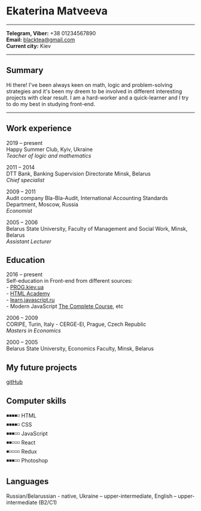 # Ekaterina Matveeva #
---

**Telegram, Viber:** +38 01234567890<br>
**Email:** blacktea@gmail.com<br>
**Current city:** Kiev

---
## Summary ##
Hi there! I've been always keen on math, logic and problem-solving strategies and it's been my dreem to be involved in different interesting projects with clear result. I am a hard-worker and a quick-learner and I try to do my best in studying front-end.

---

## Work experience ##

2019 – present<br>
Happy Summer Club, Kyiv, Ukraine<br>
*Teacher of logic and mathematics*

2011 – 2014<br>
DTT Bank, Banking Supervision Directorate Minsk, Belarus<br>
*Chief specialist*

2009 – 2011<br>
Audit company Bla-Bla-Audit, International Accounting Standards Department, Moscow, Russia<br>
*Economist*

2005 – 2006<br>
Belarus State University, Faculty of Management and Social Work, Minsk, Belarus<br>
*Assistant Lecturer*


## Education ## 

2016 – present<br>
Self-education in Front-end from different sources:<br> - [PROG.kiev.ua](https://prog.kiev.ua/)<br> - [HTML Academy](https://htmlacademy.ru/)<br> - [learn.javascript.ru](https://learn.javascript.ru/)<br> - Modern JavaScript [The Complete Course](https://www.udemy.com/course/modern-javascript-the-complete-course-build-10-projects/), etc

2006 – 2009<br>
CORIPE, Turin, Italy - CERGE-EI, Prague, Czech Republic<br>
*Masters in Economics*

2000 – 2005<br>
Belarus State University, Economics Faculty, Minsk, Belarus

## My future projects ##
[gitHub](https://github.com/visionmedia/page.js?files=1)

## Computer skills ##
◾◾◾◾◽ HTML  
◾◾◾◾◽ CSS  
◾◾◾◽◽ JavaScript  
◾◾◽◽◽ React  
◾◽◽◽◽ Redux  
◾◾◾◽◽ Photoshop  

## Languages ##
Russian/Belarussian - native, Ukraine – upper-intermediate, English – upper-intermediate (B2/C1)












